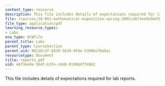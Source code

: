```yaml
---
content_type: resource
description: This file includes details of expectations required for lab reports.
file: /courses/18-091-mathematical-exposition-spring-2005/e6f3ee9e564fb37ec6d80198bdf74862_reports.pdf
file_type: application/pdf
learning_resource_types:
- Labs
ocw_type: OCWFile
parent_title: Labs
parent_type: CourseSection
parent_uid: 90126c3f-6819-5b19-9fde-53006e78a8ac
resourcetype: Document
title: reports.pdf
uid: e6f3ee9e-564f-b37e-c6d8-0198bdf74862
---
```

This file includes details of expectations required for lab reports.

